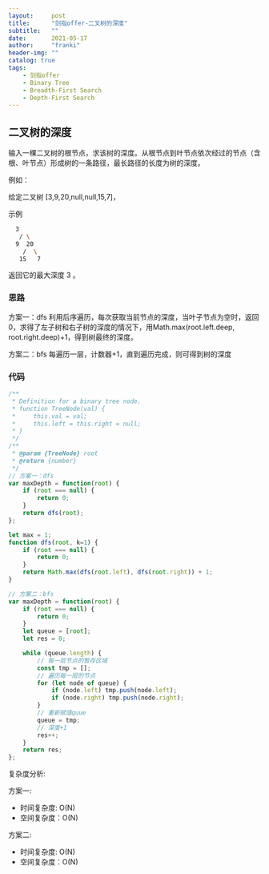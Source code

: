 ```yaml
---
layout:     post
title:      "剑指offer-二叉树的深度"
subtitle:   ""
date:       2021-05-17
author:     "franki"
header-img: ""
catalog: true
tags:
    - 剑指offer
    - Binary Tree
    - Breadth-First Search
    - Depth-First Search
---
```


## 二叉树的深度

输入一棵二叉树的根节点，求该树的深度。从根节点到叶节点依次经过的节点（含根、叶节点）形成树的一条路径，最长路径的长度为树的深度。

例如：

给定二叉树 [3,9,20,null,null,15,7]，

示例

```bash
  3
   / \
  9  20
    /  \
   15   7
```

返回它的最大深度 3 。

### 思路

方案一：dfs
利用后序遍历，每次获取当前节点的深度，当叶子节点为空时，返回0，求得了左子树和右子树的深度的情况下，用Math.max(root.left.deep, root.right.deep)+1，得到树最终的深度。

方案二：bfs
每遍历一层，计数器+1，直到遍历完成，则可得到树的深度

### 代码

```js
/**
 * Definition for a binary tree node.
 * function TreeNode(val) {
 *     this.val = val;
 *     this.left = this.right = null;
 * }
 */
/**
 * @param {TreeNode} root
 * @return {number}
 */
// 方案一：dfs
var maxDepth = function(root) {
    if (root === null) {
        return 0;
    }
    return dfs(root);
};

let max = 1;
function dfs(root, k=1) {
    if (root === null) {
        return 0;
    }
    return Math.max(dfs(root.left), dfs(root.right)) + 1;    
}

// 方案二：bfs
var maxDepth = function(root) {
    if (root === null) {
        return 0;
    }
    let queue = [root];
    let res = 0;

    while (queue.length) {
        // 每一层节点的暂存区域
        const tmp = [];
        // 遍历每一层的节点
        for (let node of queue) {
            if (node.left) tmp.push(node.left);
            if (node.right) tmp.push(node.right);
        }
        // 重新赋值quue
        queue = tmp;
        // 深度+1
        res++;
    }
    return res;
};
```

复杂度分析:

方案一:

- 时间复杂度: O(N)
- 空间复杂度：O(N)

方案二:

- 时间复杂度: O(N)
- 空间复杂度：O(N)
